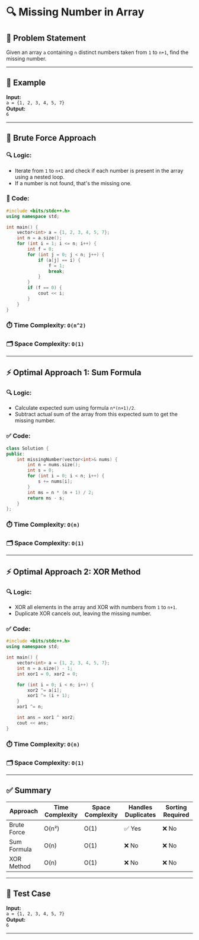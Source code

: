 
# 🔍 Missing Number in Array

## 🧠 Problem Statement
Given an array `a` containing `n` distinct numbers taken from `1` to `n+1`, find the missing number.

---

## 📌 Example
**Input:**  
`a = {1, 2, 3, 4, 5, 7}`  
**Output:**  
`6`

---

## 🐌 Brute Force Approach

### 🔍 Logic:
- Iterate from `1` to `n+1` and check if each number is present in the array using a nested loop.
- If a number is not found, that's the missing one.

### 🧾 Code:
```cpp
#include <bits/stdc++.h>
using namespace std;

int main() {
    vector<int> a = {1, 2, 3, 4, 5, 7};
    int n = a.size();
    for (int i = 1; i <= n; i++) {
        int f = 0;
        for (int j = 0; j < n; j++) {
            if (a[j] == i) {
                f = 1;
                break;
            }
        }
        if (f == 0) {
            cout << i;
        }
    }
}
```

### ⏱️ Time Complexity: `O(n^2)`  
### 🗂️ Space Complexity: `O(1)`

---

## ⚡ Optimal Approach 1: Sum Formula

### 🔍 Logic:
- Calculate expected sum using formula `n*(n+1)/2`.
- Subtract actual sum of the array from this expected sum to get the missing number.

### ✅ Code:
```cpp
class Solution {
public:
    int missingNumber(vector<int>& nums) {
        int n = nums.size();
        int s = 0;
        for (int i = 0; i < n; i++) {
            s += nums[i];
        }
        int ms = n * (n + 1) / 2;
        return ms - s;
    }
};
```

### ⏱️ Time Complexity: `O(n)`  
### 🗂️ Space Complexity: `O(1)`

---

## ⚡ Optimal Approach 2: XOR Method

### 🔍 Logic:
- XOR all elements in the array and XOR with numbers from `1` to `n+1`.
- Duplicate XOR cancels out, leaving the missing number.

### ✅ Code:
```cpp
#include <bits/stdc++.h>
using namespace std;

int main() {
    vector<int> a = {1, 2, 3, 4, 5, 7};
    int n = a.size() - 1;
    int xor1 = 0, xor2 = 0;

    for (int i = 0; i < n; i++) {
        xor2 ^= a[i];
        xor1 ^= (i + 1);
    }
    xor1 ^= n;

    int ans = xor1 ^ xor2;
    cout << ans;
}
```

### ⏱️ Time Complexity: `O(n)`  
### 🗂️ Space Complexity: `O(1)`

---

## ✅ Summary

| Approach          | Time Complexity | Space Complexity | Handles Duplicates | Sorting Required |
|------------------|------------------|------------------|---------------------|------------------|
| Brute Force       | O(n²)            | O(1)             | ✅ Yes              | ❌ No            |
| Sum Formula       | O(n)             | O(1)             | ❌ No               | ❌ No            |
| XOR Method        | O(n)             | O(1)             | ❌ No               | ❌ No            |

---

## 🧪 Test Case
**Input:**  
`a = {1, 2, 3, 4, 5, 7}`  
**Output:**  
`6`

---

